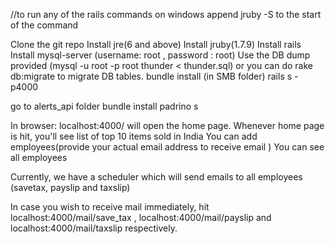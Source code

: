 //to run any of the rails commands on windows append jruby -S to the start of the command

Clone the git repo
Install jre(6 and above)
Install jruby(1.7.9)
Install rails
Install mysql-server (username: root , password : root)
Use the DB dump provided (mysql -u root -p root thunder < thunder.sql)
or you can do rake db:migrate to migrate DB tables.
bundle install (in SMB folder)
rails s -p4000

go to alerts_api folder
bundle install
padrino s

In browser:
localhost:4000/ will open the home page. Whenever home page is hit, you'll see list of top 10 items sold in India
You can add employees(provide your actual email address to receive email )
You can see all employees

Currently, we have a scheduler which will send emails to all employees (savetax, payslip and taxslip)

In case you wish to receive mail immediately, hit localhost:4000/mail/save_tax , localhost:4000/mail/payslip and localhost:4000/mail/taxslip respectively.

